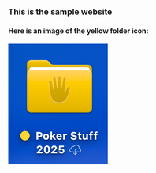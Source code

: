 ### This is the sample website
#### Here is an image of the yellow folder icon:
![yellow_folder](./yellow_folder.png)